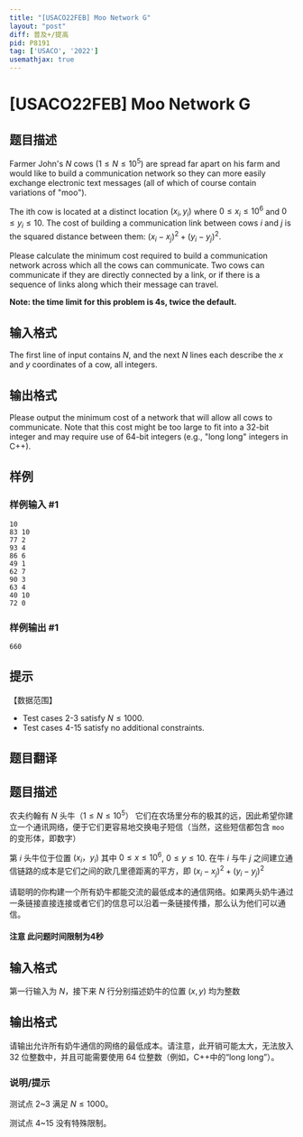 ```yaml
---
title: "[USACO22FEB] Moo Network G"
layout: "post"
diff: 普及+/提高
pid: P8191
tag: ['USACO', '2022']
usemathjax: true
---
```


# [USACO22FEB] Moo Network G
## 题目描述

Farmer John's $N$ cows $(1≤N≤10^5)$ are spread far apart on his farm and would like to build a communication network so they can more easily exchange electronic text messages (all of which of course contain variations of "moo").

The ith cow is located at a distinct location $(x_i,y_i)$ where $0≤x_i≤10^6$ and $0≤y_i≤10$. The cost of building a communication link between cows $i$ and $j$ is the squared distance between them: $(x_i-x_j)^2+(y_i-y_j)^2$.

Please calculate the minimum cost required to build a communication network across which all the cows can communicate. Two cows can communicate if they are directly connected by a link, or if there is a sequence of links along which their message can travel.

**Note: the time limit for this problem is 4s, twice the default.**
## 输入格式

The first line of input contains $N$, and the next $N$ lines each describe the $x$ and $y$ coordinates of a cow, all integers.
## 输出格式

Please output the minimum cost of a network that will allow all cows to communicate. Note that this cost might be too large to fit into a 32-bit integer and may require use of 64-bit integers (e.g., "long long" integers in C++).
## 样例

### 样例输入 #1
```
10
83 10
77 2
93 4
86 6
49 1
62 7
90 3
63 4
40 10
72 0
```
### 样例输出 #1
```
660
```
## 提示

【数据范围】

- Test cases 2-3 satisfy $N≤1000$.
- Test cases 4-15 satisfy no additional constraints.
## 题目翻译

## 题目描述


农夫约翰有 $N$ 头牛（$1\le N\le10^5$） 它们在农场里分布的极其的远，因此希望你建立一个通讯网络，便于它们更容易地交换电子短信（当然，这些短信都包含 `moo` 的变形体，即数字）

第 $i$ 头牛位于位置 $(x_i，y_i)$ 其中 $0\le x\le 10^6$, $0\le y\le 10$. 在牛 $i$ 与牛 $j$ 之间建立通信链路的成本是它们之间的欧几里德距离的平方，即 $(x_i-x_j)^2+(y_i-y_j)^2$


请聪明的你构建一个所有奶牛都能交流的最低成本的通信网络。如果两头奶牛通过一条链接直接连接或者它们的信息可以沿着一条链接传播，那么认为他们可以通信。

#### 注意 此问题时间限制为4秒

## 输入格式
第一行输入为 $N$，接下来 $N$ 行分别描述奶牛的位置 $(x,y)$ 均为整数
## 输出格式
请输出允许所有奶牛通信的网络的最低成本。请注意，此开销可能太大，无法放入 32 位整数中，并且可能需要使用 64 位整数（例如，C++中的“long long”）。

### 说明/提示 

测试点 2~3 满足 $N\le1000$。

测试点 4~15 没有特殊限制。
